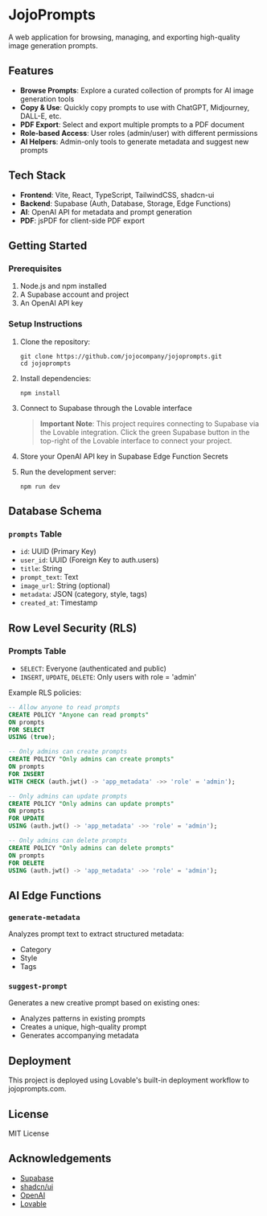
# JojoPrompts

A web application for browsing, managing, and exporting high-quality image generation prompts.

## Features

- **Browse Prompts**: Explore a curated collection of prompts for AI image generation tools
- **Copy & Use**: Quickly copy prompts to use with ChatGPT, Midjourney, DALL-E, etc.
- **PDF Export**: Select and export multiple prompts to a PDF document
- **Role-based Access**: User roles (admin/user) with different permissions
- **AI Helpers**: Admin-only tools to generate metadata and suggest new prompts

## Tech Stack

- **Frontend**: Vite, React, TypeScript, TailwindCSS, shadcn-ui
- **Backend**: Supabase (Auth, Database, Storage, Edge Functions)
- **AI**: OpenAI API for metadata and prompt generation
- **PDF**: jsPDF for client-side PDF export

## Getting Started

### Prerequisites

1. Node.js and npm installed
2. A Supabase account and project
3. An OpenAI API key

### Setup Instructions

1. Clone the repository:
   ```
   git clone https://github.com/jojocompany/jojoprompts.git
   cd jojoprompts
   ```

2. Install dependencies:
   ```
   npm install
   ```

3. Connect to Supabase through the Lovable interface
   
   > **Important Note**: This project requires connecting to Supabase via the Lovable integration. 
   > Click the green Supabase button in the top-right of the Lovable interface to connect your project.

4. Store your OpenAI API key in Supabase Edge Function Secrets

5. Run the development server:
   ```
   npm run dev
   ```

## Database Schema

### `prompts` Table
- `id`: UUID (Primary Key)
- `user_id`: UUID (Foreign Key to auth.users)
- `title`: String
- `prompt_text`: Text
- `image_url`: String (optional)
- `metadata`: JSON (category, style, tags)
- `created_at`: Timestamp

## Row Level Security (RLS)

### Prompts Table
- `SELECT`: Everyone (authenticated and public)
- `INSERT`, `UPDATE`, `DELETE`: Only users with role = 'admin'

Example RLS policies:

```sql
-- Allow anyone to read prompts
CREATE POLICY "Anyone can read prompts"
ON prompts
FOR SELECT
USING (true);

-- Only admins can create prompts
CREATE POLICY "Only admins can create prompts"
ON prompts
FOR INSERT
WITH CHECK (auth.jwt() -> 'app_metadata' ->> 'role' = 'admin');

-- Only admins can update prompts
CREATE POLICY "Only admins can update prompts"
ON prompts
FOR UPDATE
USING (auth.jwt() -> 'app_metadata' ->> 'role' = 'admin');

-- Only admins can delete prompts
CREATE POLICY "Only admins can delete prompts"
ON prompts
FOR DELETE
USING (auth.jwt() -> 'app_metadata' ->> 'role' = 'admin');
```

## AI Edge Functions

### `generate-metadata`
Analyzes prompt text to extract structured metadata:
- Category
- Style
- Tags

### `suggest-prompt`
Generates a new creative prompt based on existing ones:
- Analyzes patterns in existing prompts
- Creates a unique, high-quality prompt
- Generates accompanying metadata

## Deployment

This project is deployed using Lovable's built-in deployment workflow to jojoprompts.com.

## License

MIT License

## Acknowledgements

- [Supabase](https://supabase.io/)
- [shadcn/ui](https://ui.shadcn.com/)
- [OpenAI](https://openai.com/)
- [Lovable](https://lovable.dev/)
